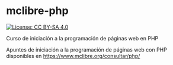 # mclibre-php

[![License: CC BY-SA 4.0](https://img.shields.io/badge/License-CC%20BY--SA%204.0-lightgrey.svg)](https://creativecommons.org/licenses/by-sa/4.0/deed.es)

Curso de iniciación a la programación de páginas web en PHP

Apuntes de iniciación a la programación de páginas web con PHP
disponibles en https://www.mclibre.org/consultar/php/

